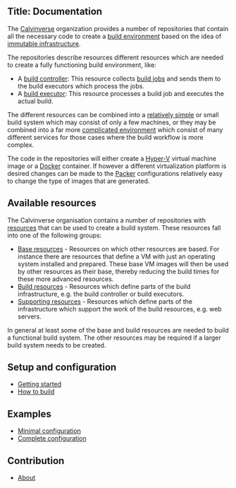 Title: Documentation
---

The [Calvinverse](https://github.com/Calvinverse) organization provides a number of repositories that
contain all the necessary code to create a [build environment](https://en.wikipedia.org/wiki/Build_automation)
based on the idea of [immutable infrastructure](https://martinfowler.com/bliki/ImmutableServer.html).

The repositories describe resources different resources which are needed to create a fully functioning
build environment, like:

- A [build controller](../resources/build-controller.html): This resource collects [build jobs]()
  and sends them to the build executors which process the jobs.
- A [build executor](): This resource processes a build job and executes the actual build.

The different resources can be combined into a [relatively simple](example-minimal-build-system.html)
or small build system which may consist of only a few machines, or they may be combined into a far
more [complicated environment](example-complete-build-system.html) which consist of many different
services for those cases where the build workflow is more complex.

The code in the repositories will either create a [Hyper-V](https://en.wikipedia.org/wiki/Hyper-V)
virtual machine image or a [Docker](https://www.docker.com/) container. If however a different
virtualization platform is desired changes can be made to the [Packer](https://packer.io) configurations
relatively easy to change the type of images that are generated.


## Available resources

The Calvinverse organisation contains a number of repositories with [resources](../resources) that
can be used to create a build system. These resources fall into one of the following groups:

* [Base resources](../resources/category-base.html) - Resources on which other resources are based.
  For instance there are resources that define a VM with just an operating system installed and
  prepared. These base VM images will then be used by other resources as their base, thereby reducing
  the build times for these more advanced resources.
* [Build resources](../resources/category-build.html) - Resources which define parts of the build
  infrastructure, e.g. the build controller or build executors.
* [Supporting resources](../resources/category-support.html) - Resources which define parts of the
  infrastructure which support the work of the build resources, e.g. web servers.

In general at least some of the base and build resources are needed to build a functional
build system. The other resources may be required if a larger build system needs to be
created.

## Setup and configuration

* [Getting started](getting-started.html)
* [How to build](how-to-build.html)

## Examples

 * [Minimal configuration](example-minimal-build-system.html)
 * [Complete configuration](example-complete-build-system.html)


## Contribution

* [About](about.html)